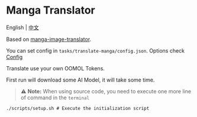 # Manga Translator

English | [中文](./README_zh.md)

Based on [manga-image-translator](https://github.com/zyddnys/manga-image-translator).

You can set config in `tasks/translate-manga/config.json`. Options check [Config](https://github.com/zyddnys/manga-image-translator?tab=readme-ov-file#config-file)

Translate use your own OOMOL Tokens.

First run will download some AI Model, it will take some time.

> ⚠️ **Note:** When using source code, you need to execute one more line of command in the `terminal`

```shell
./scripts/setup.sh # Execute the initialization script
```